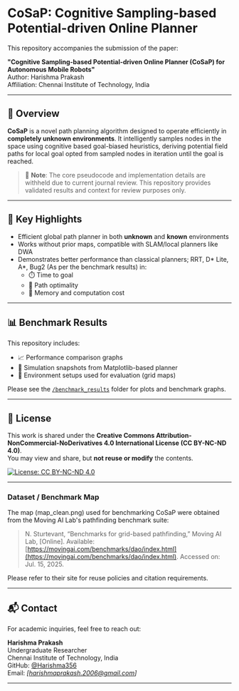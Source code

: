 # CoSaP: Cognitive Sampling-based Potential-driven Online Planner

This repository accompanies the submission of the paper:

**"Cognitive Sampling-based Potential-driven Online Planner (CoSaP) for Autonomous Mobile Robots"**  
Author: Harishma Prakash  
Affiliation: Chennai Institute of Technology, India

---

## 🧭 Overview

**CoSaP** is a novel path planning algorithm designed to operate efficiently in **completely unknown environments**. It intelligently samples nodes in the space using cognitive based goal-biased heuristics, deriving potential field paths for local goal opted from sampled nodes in iteration until the goal is reached.

> 🚫 **Note**: The core pseudocode and implementation details are withheld due to current journal review. This repository provides validated results and context for review purposes only.

---

## 🎯 Key Highlights

- Efficient global path planner in both **unknown** and **known** environments
- Works without prior maps, compatible with SLAM/local planners like DWA
- Demonstrates better performance than classical planners; RRT, D* Lite, A*, Bug2 (As per the benchmark results) in:
  - ⏱️ Time to goal
  - 📏 Path optimality
  - 💾 Memory and computation cost

---

## 📊 Benchmark Results

This repository includes:

- 📈 Performance comparison graphs
- 🧪 Simulation snapshots from Matplotlib-based planner
- 🧮 Environment setups used for evaluation (grid maps)

Please see the [`/benchmark_results`](./benchmark_results) folder for plots and benchmark graphs.

---

## 🔐 License

This work is shared under the **Creative Commons Attribution-NonCommercial-NoDerivatives 4.0 International License (CC BY-NC-ND 4.0)**.  
You may view and share, but **not reuse or modify** the contents.

[![License: CC BY-NC-ND 4.0](https://licensebuttons.net/l/by-nc-nd/4.0/88x31.png)](https://creativecommons.org/licenses/by-nc-nd/4.0/)

---

### Dataset / Benchmark Map

The map (map_clean.png) used for benchmarking CoSaP were obtained from the Moving AI Lab's pathfinding benchmark suite:

> N. Sturtevant, “Benchmarks for grid-based pathfinding,” Moving AI Lab, [Online]. Available: [https://movingai.com/benchmarks/dao/index.html](https://movingai.com/benchmarks/dao/index.html). Accessed on: Jul. 15, 2025.

Please refer to their site for reuse policies and citation requirements.

---

## 📬 Contact

For academic inquiries, feel free to reach out:

**Harishma Prakash**  
Undergraduate Researcher  
Chennai Institute of Technology, India  
GitHub: [@Harishma356](https://github.com/Harishma356)  
Email: *[harishmaprakash.2006@gmail.com]*

---


